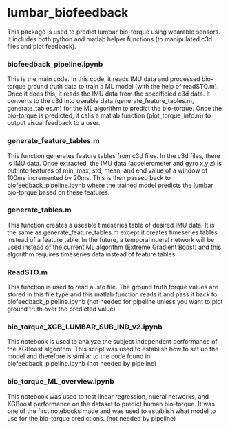 # lumbar_biofeedback

This package is used to predict lumbar bio-torque using wearable sensors. It includes both python and matlab helper functions (to manipulated c3d files and plot feedback). 

### biofeedback_pipeline.ipynb 
This is the main code. In this code, it reads IMU data and processed bio-torque ground truth data to train a ML model (with the help of readSTO.m). Once it does this, it reads the IMU data from the specificied c3d data. It converts to the c3d into useable data (generate_feature_tables.m, generate_tables.m) for the ML algorithm to predict the bio-torque. Once the bio-torque is predicted, it calls a matlab function (plot_torque_info.m) to output visual feedback to a user.

### generate_feature_tables.m
This function generates feature tables from c3d files. In the c3d files, there is IMU data. Once extracted, the IMU data (accelerometer and gyro x,y,z) is put into features of min, max, std, mean, and end value of a window of 100ms incremented by 20ms. This is then passed back to biofeedback_pipeline.ipynb where the trained model predicts the lumbar bio-torque based on these features.

### generate_tables.m
This function creates a useable timeseries table of desired IMU data. It is the same as generate_feature_tables.m except it creates timeseries tables instead of a feature table. In the future, a temporal nueral network will be used instead of the current ML algorithm (Extreme Gradient Boost) and this algorithm requires timeseries data instead of feature tables. 

### ReadSTO.m
This function is used to read a .sto file. The ground truth torque values are stored in this file type and this matlab function reads it and pass it back to biofeedback_pipeline.ipynb (not needed for pipeline unless you want to plot ground truth over the predicted value)

### bio_torque_XGB_LUMBAR_SUB_IND_v2.ipynb

This notebook is used to analyze the subject independent performance of the XGBoost algorithm. This script was used to establish how to set up the model and therefore is similar to the code found in biofeedback_pipeline.ipynb (not needed by pipeline)

### bio_torque_ML_overview.ipynb

This notebook was used to test linear regression, nueral networks, and XGBoost performance on the dataset to predict human bio-torque. It was one of the first notebooks made and was used to establish what model to use for the bio-torque predictions. (not needed by pipeline)
